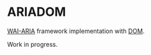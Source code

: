 <h1>ARIADOM</h1>

<a href="http://www.w3.org/TR/wai-aria-1.1">WAI-ARIA</a> framework implementation with <a href="http://www.w3.org/TR/dom/">DOM</a>.

Work in progress.
